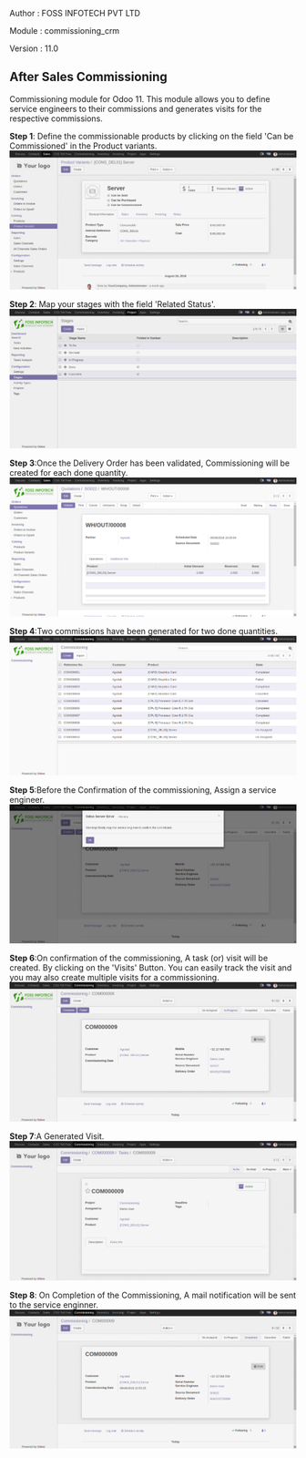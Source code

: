 
Author : FOSS INFOTECH PVT LTD

Module : commissioning\_crm

Version : 11.0

<h2>After Sales Commissioning</h2>

<p>Commissioning module for Odoo 11. This module allows you to define service engineers to their commissions and generates visits for the respective commissions.</p>

<b>Step 1</b>: Define the commissionable products by clicking on the field 'Can be Commissioned' in the Product variants.
<img src="static/description/images/configuration.png">

<b>Step 2</b>: Map your stages with the field 'Related Status'.
<img src="static/description/images/stages_mapping.png">

<b>Step 3</b>:Once the Delivery Order has been validated, Commissioning will be created for each done quantity.
<img src="static/description/images/DO.png">

<b>Step 4</b>:Two commissions have been generated for two done quantities.
<img src="static/description/images/commissioning_created.png">

<b>Step 5</b>:Before the Confirmation of the commissioning, Assign a service engineer.
<img src="static/description/images/confirmation.png">

<b>Step 6</b>:On confirmation of the commissioning, A task (or) visit will be created. By clicking on the 'Visits' Button.  You can easily track the visit and you may also create multiple visits for a commissioning.
<img src="static/description/images/post_confirmation.png">

<b>Step 7</b>:A Generated Visit.
<img src="static/description/images/visit_creation.png">

<b>Step 8</b>: On Completion of the Commissioning, A mail notification will be sent to the service enginner. 
<img src="static/description/images/commission_completed.png">

